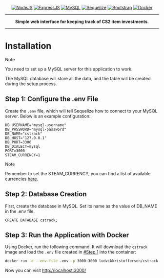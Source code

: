 <p align="center">
  <a href="https://nodejs.org/en"><img alt="NodeJS" src="https://custom-icon-badges.demolab.com/badge/-NodeJS-green?style=for-the-badge"/></a> 
  <a href="https://expressjs.com/"><img alt="ExpressJS" src="https://custom-icon-badges.demolab.com/badge/-ExpressJS-white?style=for-the-badge"/></a> 
  <a href="https://www.mysql.com/"><img alt="MySQL" src="https://custom-icon-badges.demolab.com/badge/-MySQL-blue?style=for-the-badge"/></a> 
  <a href="https://sequelize.org/"><img alt="Sequelize" src="https://custom-icon-badges.demolab.com/badge/-Sequelize-lightblue?style=for-the-badge"/></a> 
  <a href="https://getbootstrap.com/"><img alt="Bootstrap" src="https://custom-icon-badges.demolab.com/badge/-Bootstrap-purple?style=for-the-badge"/></a> 
  <a href="https://hub.docker.com/r/ludvikkristoffersen/cstrack"><img alt="Docker" src="https://custom-icon-badges.demolab.com/badge/-Docker-blue?style=for-the-badge"/></a> 
</p>

---

<p align="center"><strong>Simple web interface for keeping track of CS2 item investments.</strong></p>

---

# Installation

> [!NOTE]
> You need to set up a MySQL server for this application to work.

The MySQL database will store all the data, and the table will be created during the setup process.

## Step 1: Configure the .env File

Create the `.env` file, which will tell Sequelize how to connect to your MySQL server. Below is an example configuration:

```plaintext
DB_USERNAME="mysql-username"
DB_PASSWORD="mysql-password"
DB_NAME="cstrack"
DB_HOST="127.0.0.1"
DB_PORT=3306
DB_DIALECT=mysql
PORT=3000
STEAM_CURRENCY=1
```

> [!NOTE]
> Remember to set the STEAM_CURRENCY, you can find a list of available currencies [here](https://github.com/luddekn/cstrack/blob/main/currencies.md).

## Step 2: Database Creation

First, create the database in MySQL. Set its name as the value of DB_NAME in the .env file.

```mysql
CREATE DATABASE cstrack;
```

## Step 3: Run the Application with Docker

Using Docker, run the following command. It will download the `cstrack` image and load the `.env` file created in [#Step 1](#step-1-configure-the-env-file) into the container:

```bash
docker run -d --env-file .env -p 3000:3000 ludvikkristoffersen/cstrack:latest
```

Now you can visit [http://localhost:3000/](http://localhost:3000/)
